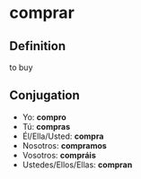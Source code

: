 # comprar

## Definition
to buy

## Conjugation

- Yo: **compro**
- Tú: **compras**
- Él/Ella/Usted: **compra**
- Nosotros: **compramos**
- Vosotros: **compráis**
- Ustedes/Ellos/Ellas: **compran**